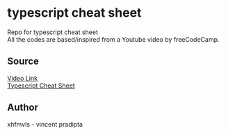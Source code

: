 # typescript cheat sheet
Repo for typescript cheat sheet <br>
All the codes are based/inspired from a Youtube video by freeCodeCamp. <br>

## Source
[Video Link](https://youtu.be/gp5H0Vw39yw) <br>
[Typescript Cheat Sheet](https://www.typescriptlang.org/cheatsheets)<br>

## Author
xhfmvls - vincent pradipta
